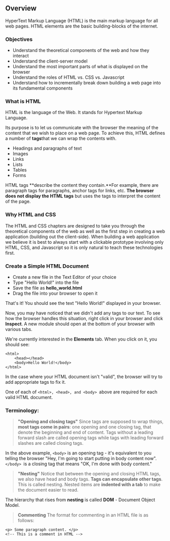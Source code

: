 ## Overview

HyperText Markup Language (HTML) is the main markup language for all web pages. HTML elements are the basic building-blocks of the internet.

### Objectives

* Understand the theoretical components of the web and how they interact
* Understand the client-server model
* Understand the most important parts of what is displayed on the browser
* Understand the roles of HTML vs. CSS vs. Javascript
* Understand how to incrementally break down building a web page into its fundamental components

### What is HTML

HTML is the language of the Web. It stands for Hypertext Markup Language.

Its purpose is to let us communicate with the browser the meaning of the content that we wish to place on a web page. To achieve this, HTML defines a number of **tags**that we can wrap the contents with.

* Headings and paragraphs of text
* Images
* Links
* Lists
* Tables
* Forms

HTML tags **describe the content they contain.**For example, there are paragraph tags for paragraphs, anchor tags for links, etc. **The browser does not display the HTML tags** but uses the tags to interpret the content of the page.

### Why HTML and CSS

The HTML and CSS chapters are designed to take you through the theoretical components of the web as well as the first step in creating a web application (building out the client-side). When building a web application we believe it is best to always start with a clickable prototype involving only HTML, CSS, and Javascript so it is only natural to teach these technologies first.

### Create a Simple HTML Document

* Create a new file in the Text Editor of your choice
* Type "Hello World!" into the file
* Save the file as **hello_world.html**
* Drag the file into your browser to open it

That's it! You should see the text "Hello World!" displayed in your browser.

Now, you may have noticed that we didn't add any tags to our text. To see how the browser handles this situation, right click in your browser and click **Inspect**. A new module should open at the bottom of your browser with various tabs.

We're currently interested in the **Elements** tab. When you click on it, you should see:
```
<html>
    <head></head>
    <body>Hello World!</body>
</html>
```
In the case where your HTML document isn't "valid", the browser will try to add appropriate tags to fix it.

One of each of ```<html>, <head>, and <body> ```above are required for each valid HTML document.

### Terminology:

> **"Opening and closing tags"**
Since tags are supposed to wrap things, **most tags come in pairs**: one opening and one closing tag, that denote the beginning and end of content. Tags without a leading forward slash are called opening tags while tags with leading forward slashes are called closing tags.

In the above example, ```<body>``` is an opening tag - it's equivalent to you telling the browser "Hey, I'm going to start putting in body content now". ```</body> ```is a closing tag that means "OK, I'm done with body content."

> **"Nesting"**
Notice that between the opening and closing HTML tags, we also have head and body tags. **Tags can encapsulate other tags**. This is called nesting. Nested items are **indented with a tab** to make the document easier to read.

The hierarchy that rises from **nesting** is called **DOM** - Document Object Model.

> **Commenting**
The format for commenting in an HTML file is as follows:
```
<p> Some paragraph content. </p>
<!-- This is a comment in HTML -->
```
